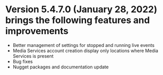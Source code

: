 # Version 5.4.7.0 (January 28, 2022) brings the following features and improvements

* Better management of settings for stopped and running live events
* Media Services account creation display only locations where Media Services is present
* Bug fixes
* Nugget packages and documentation update